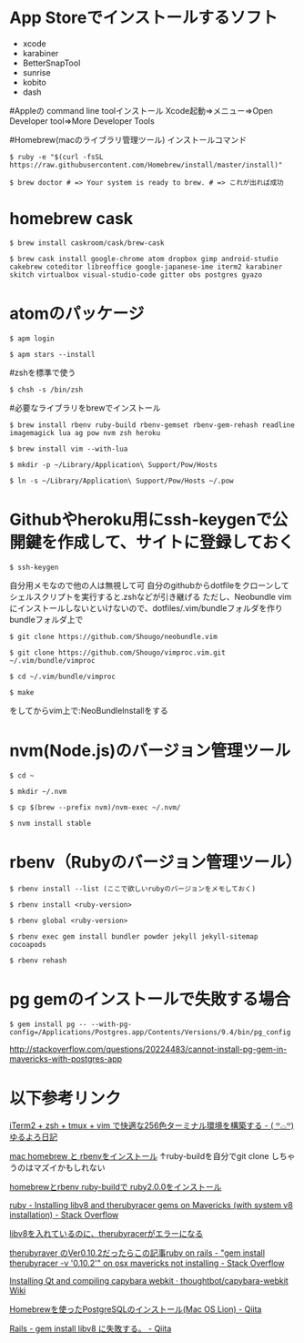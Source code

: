 # App Storeでインストールするソフト
+ xcode
+ karabiner
+ BetterSnapTool
+ sunrise
+ kobito
+ dash

#Appleの command line toolインストール
Xcode起動⇒メニュー⇒Open Developer tool⇒More Developer Tools

#Homebrew(macのライブラリ管理ツール) インストールコマンド

```
$ ruby -e "$(curl -fsSL https://raw.githubusercontent.com/Homebrew/install/master/install)"
```

```
$ brew doctor # => Your system is ready to brew. # => これが出れば成功
```

# homebrew cask  

```
$ brew install caskroom/cask/brew-cask
```
```
$ brew cask install google-chrome atom dropbox gimp android-studio cakebrew coteditor libreoffice google-japanese-ime iterm2 karabiner skitch virtualbox visual-studio-code gitter obs postgres gyazo
```

# atomのパッケージ

```
$ apm login
```

```
$ apm stars --install
```

#zshを標準で使う

```
$ chsh -s /bin/zsh
```

#必要なライブラリをbrewでインストール

```
$ brew install rbenv ruby-build rbenv-gemset rbenv-gem-rehash readline imagemagick lua ag pow nvm zsh heroku
```

```
$ brew install vim --with-lua
```

```
$ mkdir -p ~/Library/Application\ Support/Pow/Hosts
```

```
$ ln -s ~/Library/Application\ Support/Pow/Hosts ~/.pow
```

# Githubやheroku用にssh-keygenで公開鍵を作成して、サイトに登録しておく

```
$ ssh-keygen
```

自分用メモなので他の人は無視して可
自分のgithubからdotfileをクローンしてシェルスクリプトを実行すると.zshなどが引き継げる
ただし、Neobundle vimにインストールしないといけないので、dotfiles/.vim/bundleフォルダを作りbundleフォルダ上で

```
$ git clone https://github.com/Shougo/neobundle.vim
```

```
$ git clone https://github.com/Shougo/vimproc.vim.git ~/.vim/bundle/vimproc
```

```
$ cd ~/.vim/bundle/vimproc
```

```
$ make
```

をしてからvim上で:NeoBundleInstallをする

# nvm(Node.js)のバージョン管理ツール

```
$ cd ~
```

```
$ mkdir ~/.nvm
```

```
$ cp $(brew --prefix nvm)/nvm-exec ~/.nvm/
```

```
$ nvm install stable
```

# rbenv（Rubyのバージョン管理ツール）

```
$ rbenv install --list (ここで欲しいrubyのバージョンをメモしておく)
```

```
$ rbenv install <ruby-version>
```

```
$ rbenv global <ruby-version>
```

```
$ rbenv exec gem install bundler powder jekyll jekyll-sitemap cocoapods
```

```
$ rbenv rehash
```

# pg gemのインストールで失敗する場合

```
$ gem install pg -- --with-pg-config=/Applications/Postgres.app/Contents/Versions/9.4/bin/pg_config
```

http://stackoverflow.com/questions/20224483/cannot-install-pg-gem-in-mavericks-with-postgres-app

# 以下参考リンク

[iTerm2 + zsh + tmux + vim で快適な256色ターミナル環境を構築する - ( ꒪⌓꒪) ゆるよろ日記](http://yuroyoro.hatenablog.com/entry/20120211/1328930819)

[mac homebrew と rbenvをインストール](http://qiita.com/issobero/items/e0443b79da117ed48294)
↑ruby-buildを自分でgit clone しちゃうのはマズイかもしれない

[homebrewとrbenv ruby-buildで ruby2.0.0をインストール](http://qiita.com/s-yamaz@github/items/b38b330b44f517f3c77c)

[ruby - Installing libv8 and therubyracer gems on Mavericks (with system v8 installation) - Stack Overflow](http://stackoverflow.com/questions/23536893/installing-libv8-and-therubyracer-gems-on-mavericks-with-system-v8-installation)

[libv8を入れているのに、therubyracerがエラーになる](http://banker0507.blogspot.jp/2012/06/libv8therubyracer.html)

[therubyraver のVer0.10.2だったらこの記事ruby on rails - "gem install therubyracer -v '0.10.2'" on osx mavericks not installing - Stack Overflow](http://stackoverflow.com/questions/19630154/gem-install-therubyracer-v-0-10-2-on-osx-mavericks-not-installing)

[Installing Qt and compiling capybara webkit · thoughtbot/capybara-webkit Wiki](https://github.com/thoughtbot/capybara-webkit/wiki/Installing-Qt-and-compiling-capybara-webkit)

[Homebrewを使ったPostgreSQLのインストール(Mac OS Lion) - Qiita](http://qiita.com/tstomoki/items/0f1a930bd42a8e1fdaac)

[Rails - gem install libv8 に失敗する。 - Qiita](http://qiita.com/s_osa/items/6e563304fcdcf86afcfa)
